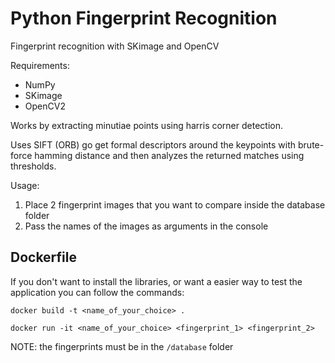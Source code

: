 # Python Fingerprint Recognition

Fingerprint recognition with SKimage and OpenCV

Requirements:
- NumPy
- SKimage
- OpenCV2


Works by extracting minutiae points using harris corner detection.

Uses SIFT (ORB) go get formal descriptors around the keypoints with brute-force hamming distance and then analyzes the returned matches using thresholds.

Usage:

1. Place 2 fingerprint images that you want to compare inside the database folder
2. Pass the names of the images as arguments in the console

## Dockerfile

If you don't want to install the libraries, or want a easier way to test the application you can follow the commands:

```shell
docker build -t <name_of_your_choice> .

docker run -it <name_of_your_choice> <fingerprint_1> <fingerprint_2>
```

NOTE: the fingerprints must be in the `/database` folder
